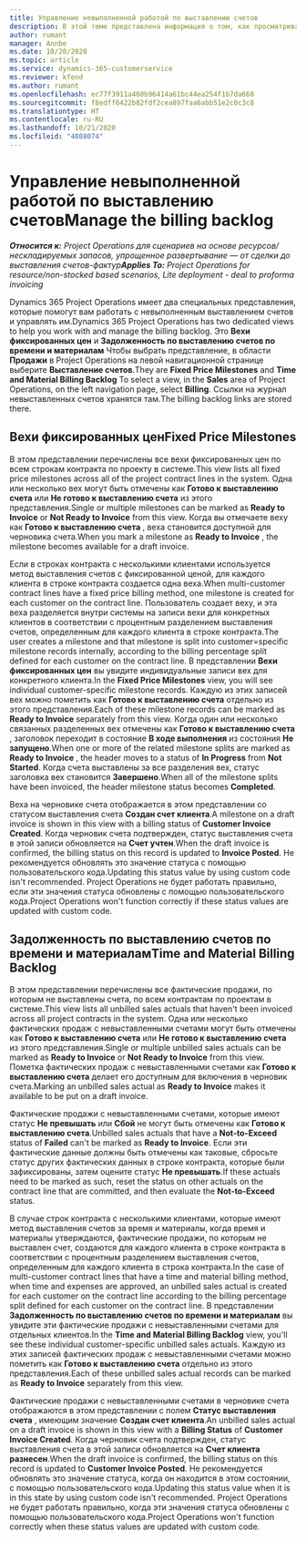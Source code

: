 ```yaml
---
title: Управление невыполненной работой по выставлению счетов
description: В этой теме представлена информация о том, как просматривать и работать с невыполненной работой по выставлению счетов в Project Operations.
author: rumant
manager: Annbe
ms.date: 10/20/2020
ms.topic: article
ms.service: dynamics-365-customerservice
ms.reviewer: kfend
ms.author: rumant
ms.openlocfilehash: ec77f3911a460b96414a61bc44ea254f1b7da660
ms.sourcegitcommit: f8edff6422b82fdf2cea897faa6abb51e2c0c3c8
ms.translationtype: HT
ms.contentlocale: ru-RU
ms.lasthandoff: 10/21/2020
ms.locfileid: "4088074"
---
```

# <a name="manage-the-billing-backlog"></a><span data-ttu-id="9ed22-103">Управление невыполненной работой по выставлению счетов</span><span class="sxs-lookup"><span data-stu-id="9ed22-103">Manage the billing backlog</span></span>

<span data-ttu-id="9ed22-104">_**Относится к:** Project Operations для сценариев на основе ресурсов/нескладируемых запасов, упрощенное развертывание — от сделки до выставления счетов-фактур_</span><span class="sxs-lookup"><span data-stu-id="9ed22-104">_**Applies To:** Project Operations for resource/non-stocked based scenarios, Lite deployment - deal to proforma invoicing_</span></span>

<span data-ttu-id="9ed22-105">Dynamics 365 Project Operations имеет два специальных представления, которые помогут вам работать с невыполненным выставлением счетов и управлять им.</span><span class="sxs-lookup"><span data-stu-id="9ed22-105">Dynamics 365 Project Operations has two dedicated views to help you work with and manage the billing backlog.</span></span> <span data-ttu-id="9ed22-106">Это **Вехи фиксированных цен** и **Задолженность по выставлению счетов по времени и материалам** Чтобы выбрать представление, в области **Продажи** в Project Operations на левой навигационной странице выберите **Выставление счетов**.</span><span class="sxs-lookup"><span data-stu-id="9ed22-106">They are **Fixed Price Milestones** and **Time and Material Billing Backlog** To select a view, in the **Sales** area of Project Operations, on the left navigation page, select **Billing**.</span></span> <span data-ttu-id="9ed22-107">Ссылки на журнал невыставленных счетов хранятся там.</span><span class="sxs-lookup"><span data-stu-id="9ed22-107">The billing backlog links are stored there.</span></span>

## <a name="fixed-price-milestones"></a><span data-ttu-id="9ed22-108">Вехи фиксированных цен</span><span class="sxs-lookup"><span data-stu-id="9ed22-108">Fixed Price Milestones</span></span>

<span data-ttu-id="9ed22-109">В этом представлении перечислены все вехи фиксированных цен по всем строкам контракта по проекту в системе.</span><span class="sxs-lookup"><span data-stu-id="9ed22-109">This view lists all fixed price milestones across all of the project contract lines in the system.</span></span> <span data-ttu-id="9ed22-110">Одна или несколько вех могут быть отмечены как **Готово к выставлению счета** или **Не готово к выставлению счета** из этого представления.</span><span class="sxs-lookup"><span data-stu-id="9ed22-110">Single or multiple milestones can be marked as **Ready to Invoice** or **Not Ready to Invoice** from this view.</span></span> <span data-ttu-id="9ed22-111">Когда вы отмечаете веху как **Готово к выставлению счета** , веха становится доступной для черновика счета.</span><span class="sxs-lookup"><span data-stu-id="9ed22-111">When you mark a milestone as **Ready to Invoice** , the milestone becomes available for a draft invoice.</span></span>

<span data-ttu-id="9ed22-112">Если в строках контракта с несколькими клиентами используется метод выставления счетов с фиксированной ценой, для каждого клиента в строке контракта создается одна веха.</span><span class="sxs-lookup"><span data-stu-id="9ed22-112">When multi-customer contract lines have a fixed price billing method, one milestone is created for each customer on the contract line.</span></span> <span data-ttu-id="9ed22-113">Пользователь создает веху, и эта веха разделяется внутри системы на записи вехи для конкретных клиентов в соответствии с процентным разделением выставления счетов, определенным для каждого клиента в строке контракта.</span><span class="sxs-lookup"><span data-stu-id="9ed22-113">The user creates a milestone and that milestone is split into customer=specific milestone records internally, according to the billing percentage split defined for each customer on the contract line.</span></span> <span data-ttu-id="9ed22-114">В представлении **Вехи фиксированных цен** вы увидите индивидуальные записи вех для конкретного клиента.</span><span class="sxs-lookup"><span data-stu-id="9ed22-114">In the **Fixed Price Milestones** view, you will see individual customer-specific milestone records.</span></span> <span data-ttu-id="9ed22-115">Каждую из этих записей вех можно пометить как **Готово к выставлению счета** отдельно из этого представления.</span><span class="sxs-lookup"><span data-stu-id="9ed22-115">Each of these milestone records can be marked as **Ready to Invoice** separately from this view.</span></span> <span data-ttu-id="9ed22-116">Когда один или несколько связанных разделенных вех отмечены как **Готово к выставлению счета** , заголовок переходит в состояние **В ходе выполнения** из состояния **Не запущено**.</span><span class="sxs-lookup"><span data-stu-id="9ed22-116">When one or more of the related milestone splits are marked as **Ready to Invoice** , the header moves to a status of **In Progress** from **Not Started**.</span></span> <span data-ttu-id="9ed22-117">Когда счета выставлены за все разделения вех, статус заголовка вех становится **Завершено**.</span><span class="sxs-lookup"><span data-stu-id="9ed22-117">When all of the milestone splits have been invoiced, the header milestone status becomes **Completed**.</span></span>

<span data-ttu-id="9ed22-118">Веха на черновике счета отображается в этом представлении со статусом выставления счета **Создан счет клиента**.</span><span class="sxs-lookup"><span data-stu-id="9ed22-118">A milestone on a draft invoice is shown in this view with a billing status of **Customer Invoice Created**.</span></span> <span data-ttu-id="9ed22-119">Когда черновик счета подтвержден, статус выставления счета в этой записи обновляется на **Счет учтен**.</span><span class="sxs-lookup"><span data-stu-id="9ed22-119">When the draft invoice is confirmed, the billing status on this record is updated to **Invoice Posted**.</span></span> <span data-ttu-id="9ed22-120">Не рекомендуется обновлять это значение статуса с помощью пользовательского кода.</span><span class="sxs-lookup"><span data-stu-id="9ed22-120">Updating this status value by using custom code isn't recommended.</span></span> <span data-ttu-id="9ed22-121">Project Operations не будет работать правильно, если эти значения статуса обновлены с помощью пользовательского кода.</span><span class="sxs-lookup"><span data-stu-id="9ed22-121">Project Operations won't function correctly if these status values are updated with custom code.</span></span>

## <a name="time-and-material-billing-backlog"></a><span data-ttu-id="9ed22-122">Задолженность по выставлению счетов по времени и материалам</span><span class="sxs-lookup"><span data-stu-id="9ed22-122">Time and Material Billing Backlog</span></span>

<span data-ttu-id="9ed22-123">В этом представлении перечислены все фактические продажи, по которым не выставлены счета, по всем контрактам по проектам в системе.</span><span class="sxs-lookup"><span data-stu-id="9ed22-123">This view lists all unbilled sales actuals that haven't been invoiced across all project contracts in the system.</span></span> <span data-ttu-id="9ed22-124">Одна или несколько фактических продаж с невыставленными счетами могут быть отмечены как **Готово к выставлению счета** или **Не готово к выставлению счета** из этого представления.</span><span class="sxs-lookup"><span data-stu-id="9ed22-124">Single or multiple unbilled sales actuals can be marked as **Ready to Invoice** or **Not Ready to Invoice** from this view.</span></span> <span data-ttu-id="9ed22-125">Пометка фактических продаж с невыставленными счетами как **Готово к выставлению счета** делает его доступным для включения в черновик счета.</span><span class="sxs-lookup"><span data-stu-id="9ed22-125">Marking an unbilled sales actual as **Ready to Invoice** makes it available to be put on a draft invoice.</span></span>

<span data-ttu-id="9ed22-126">Фактические продажи с невыставленными счетами, которые имеют статус **Не превышать** или **Сбой** не могут быть отмечены как **Готово к выставлению счета**.</span><span class="sxs-lookup"><span data-stu-id="9ed22-126">Unbilled sales actuals that have a **Not-to-Exceed** status of **Failed** can't be marked as **Ready to Invoice**.</span></span> <span data-ttu-id="9ed22-127">Если эти фактические данные должны быть отмечены как таковые, сбросьте статус других фактических данных в строке контракта, которые были зафиксированы, затем оцените статус **Не превышать**.</span><span class="sxs-lookup"><span data-stu-id="9ed22-127">If these actuals need to be marked as such, reset the status on other actuals on the contract line that are committed, and then evaluate the **Not-to-Exceed** status.</span></span>

<span data-ttu-id="9ed22-128">В случае строк контракта с несколькими клиентами, которые имеют метод выставления счетов за время и материалы, когда время и материалы утверждаются, фактические продажи, по которым не выставлен счет, создаются для каждого клиента в строке контракта в соответствии с процентным разделением выставления счетов, определенным для каждого клиента в строка контракта.</span><span class="sxs-lookup"><span data-stu-id="9ed22-128">In the case of multi-customer contract lines that have a time and material billing method, when time and expenses are approved, an unbilled sales actual is created for each customer on the contract line according to the billing percentage split defined for each customer on the contract line.</span></span> <span data-ttu-id="9ed22-129">В представлении **Задолженность по выставлению счетов по времени и материалам** вы увидите эти фактические продажи с невыставленными счетами для отдельных клиентов.</span><span class="sxs-lookup"><span data-stu-id="9ed22-129">In the **Time and Material Billing Backlog** view, you'll see these individual customer-specific unbilled sales actuals.</span></span> <span data-ttu-id="9ed22-130">Каждую из этих записей фактических продаж с невыставленными счетами можно пометить как **Готово к выставлению счета** отдельно из этого представления.</span><span class="sxs-lookup"><span data-stu-id="9ed22-130">Each of these unbilled sales actual records can be marked as **Ready to Invoice** separately from this view.</span></span>

<span data-ttu-id="9ed22-131">Фактические продажи с невыставленными счетами в черновике счета отображаются в этом представлении с полем **Статус выставления счета** , имеющим значение **Создан счет клиента**.</span><span class="sxs-lookup"><span data-stu-id="9ed22-131">An unbilled sales actual on a draft invoice is shown in this view with a **Billing Status** of **Customer Invoice Created**.</span></span> <span data-ttu-id="9ed22-132">Когда черновик счета подтвержден, статус выставления счета в этой записи обновляется на **Счет клиента разнесен**.</span><span class="sxs-lookup"><span data-stu-id="9ed22-132">When the draft invoice is confirmed, the billing status on this record is updated to **Customer Invoice Posted**.</span></span> <span data-ttu-id="9ed22-133">Не рекомендуется обновлять это значение статуса, когда он находится в этом состоянии, с помощью пользовательского кода.</span><span class="sxs-lookup"><span data-stu-id="9ed22-133">Updating this status value when it is in this state by using custom code isn't recommended.</span></span> <span data-ttu-id="9ed22-134">Project Operations не будет работать правильно, когда эти значения статуса обновлены с помощью пользовательского кода.</span><span class="sxs-lookup"><span data-stu-id="9ed22-134">Project Operations won't function correctly when these status values are updated with custom code.</span></span>

